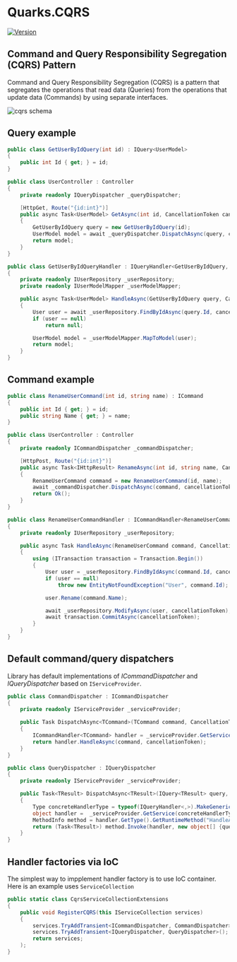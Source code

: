# Quarks.CQRS

[![Version](https://img.shields.io/nuget/v/Quarks.CQRS.svg)](https://www.nuget.org/packages/Quarks.CQRS)

## Command and Query Responsibility Segregation (CQRS) Pattern

Command and Query Responsibility Segregation (CQRS) is a pattern that segregates the operations that read data (Queries) from the operations that update data (Commands) by using separate interfaces.

![cqrs schema](http://martinfowler.com/bliki/images/cqrs/cqrs.png)

## Query example

```csharp
public class GetUserByIdQuery(int id) : IQuery<UserModel>
{
    public int Id { get; } = id;
}

public class UserController : Controller
{
    private readonly IQueryDispatcher _queryDispatcher;

    [HttpGet, Route("{id:int}")]
    public async Task<UserModel> GetAsync(int id, CancellationToken cancellationToken)
    {
        GetUserByIdQuery query = new GetUserByIdQuery(id);
        UserModel model = await _queryDispatcher.DispatchAsync(query, cancellationToken);
        return model;
    }
}

public class GetUserByIdQueryHandler : IQueryHandler<GetUserByIdQuery, UserModel>
{
    private readonly IUserRepository _userRepository;
    private readonly IUserModelMapper _userModelMapper;

    public async Task<UserModel> HandleAsync(GetUserByIdQuery query, CancellationToken cancellationToken)
    {
        User user = await _userRepository.FindByIdAsync(query.Id, cancellationToken);
        if (user == null)
            return null;

        UserModel model = _userModelMapper.MapToModel(user);
        return model;
    }
}
```

## Command example

```csharp
public class RenameUserCommand(int id, string name) : ICommand
{
    public int Id { get; } = id;
    public string Name { get; } = name;
}

public class UserController : Controller
{
    private readonly ICommandDispatcher _commandDispatcher;

    [HttpPost, Route("{id:int}")]
    public async Task<IHttpResult> RenameAsync(int id, string name, CancellationToken cancellationToken)
    {
        RenameUserCommand command = new RenameUserCommand(id, name);
        await _commandDispatcher.DispatchAsync(command, cancellationToken);
        return Ok();
    }
}

public class RenameUserCommandHandler : ICommandHandler<RenameUserCommand>
{
    private readonly IUserRepository _userRepository;

    public async Task HandleAsync(RenameUserCommand command, CancellationToken cancellationToken)
    {
        using (ITransaction transaction = Transaction.Begin())
        {
            User user = _userRepository.FindByIdAsync(command.Id, cancellationToken);
            if (user == null)
                throw new EntityNotFoundException("User", command.Id);

            user.Rename(command.Name);

            await _userRepository.ModifyAsync(user, cancellationToken);
            await transaction.CommitAsync(cancellationToken);
        }
    }
}
```

## Default command/query dispatchers

Library has default implementations of *ICommandDispatcher* and *IQueryDispatcher* based on `IServiceProvider`. 

```csharp
public class CommandDispatcher : ICommandDispatcher
{
    private readonly IServiceProvider _serviceProvider;

    public Task DispatchAsync<TCommand>(TCommand command, CancellationToken cancellationToken) where TCommand : ICommand
    {
        ICommandHandler<TCommand> handler = _serviceProvider.GetService(typeof (ICommandHandler<TCommand>));
        return handler.HandleAsync(command, cancellationToken);
    }
}

public class QueryDispatcher : IQueryDispatcher
{
    private readonly IServiceProvider _serviceProvider;

    public Task<TResult> DispatchAsync<TResult>(IQuery<TResult> query, CancellationToken cancellationToken)
    {
        Type concreteHandlerType = typeof(IQueryHandler<,>).MakeGenericType(query.GetType(), typeof(TResult));
        object handler =  _serviceProvider.GetService(concreteHandlerType);
        MethodInfo method = handler.GetType().GetRuntimeMethod("HandleAsync", new[] {query.GetType(), cancellationToken.GetType()});
        return (Task<TResult>) method.Invoke(handler, new object[] {query, cancellationToken});
    }
}
```

## Handler factories via IoC

The simplest way to impplement handler factory is to use IoC container. Here is an example uses `ServiceCollection`

```csharp
public static class CqrsServiceCollectionExtensions
{
    public void RegisterCQRS(this IServiceCollection services)
    {
        services.TryAddTransient<ICommandDispatcher, CommandDispatcher>();
        services.TryAddTransient<IQueryDispatcher, QueryDispatcher>();
        return services;
    );
}
```